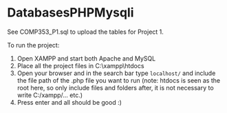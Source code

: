 # DatabasesPHPMysqli

See COMP353_P1.sql to upload the tables for Project 1.

To run the project:

1) Open XAMPP and start both Apache and MySQL
2) Place all the project files in C:\xampp\htdocs
3) Open your browser and in the search bar type `localhost/` and include the file path of the .php file you want to run (note: htdocs is seen as the root here, so only include files and folders after, it is not necessary to write C:/xampp/... etc.)
4) Press enter and all should be good :)
